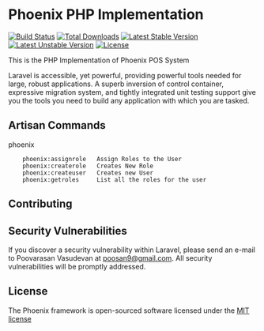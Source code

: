 #  Phoenix PHP Implementation

[![Build Status](https://travis-ci.org/laravel/framework.svg)](https://travis-ci.org/laravel/framework)
[![Total Downloads](https://poser.pugx.org/laravel/framework/d/total.svg)](https://packagist.org/packages/laravel/framework)
[![Latest Stable Version](https://poser.pugx.org/laravel/framework/v/stable.svg)](https://packagist.org/packages/laravel/framework)
[![Latest Unstable Version](https://poser.pugx.org/laravel/framework/v/unstable.svg)](https://packagist.org/packages/laravel/framework)
[![License](https://poser.pugx.org/laravel/framework/license.svg)](https://packagist.org/packages/laravel/framework)

This is the PHP Implementation of Phoenix POS System

Laravel is accessible, yet powerful, providing powerful tools needed for large, robust applications. A superb inversion of control container, expressive migration system, and tightly integrated unit testing support give you the tools you need to build any application with which you are tasked.

## Artisan Commands
 phoenix
 ```
     phoenix:assignrole   Assign Roles to the User
     phoenix:createrole   Creates New Role
     phoenix:createuser   Creates new User
     phoenix:getroles     List all the roles for the user

 ```

## Contributing


## Security Vulnerabilities

If you discover a security vulnerability within Laravel, please send an e-mail to Poovarasan Vasudevan at poosan9@gmail.com. All security vulnerabilities will be promptly addressed.

## License

The Phoenix framework is open-sourced software licensed under the [MIT license](http://opensource.org/licenses/MIT)
